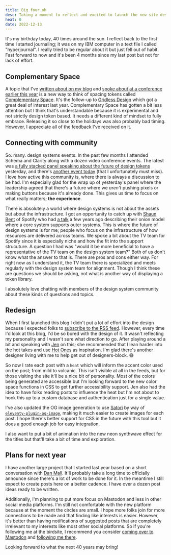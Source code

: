 ```yaml
---
title: Big four oh
desc: Taking a moment to reflect and excited to launch the new site design.
heat: 0
date: 2022-12-13
---
```


It's my birthday today, 40 times around the sun. I reflect back to the first time I started journaling; it was on my IBM computer in a text file I called "hyperjournal". I really tried to be regular about it but just fell out of habit. Fast forward to now and it's been 4 months since my last post but not for lack of effort.

## Complementary Space

A topic that I've [written about on my blog](./spacing-solved) and [spoke about at a conference earlier this year](https://www.youtube.com/watch?v=W2P-Bhbcj9k) is a new way to think of spacing tokens called [Complementary Space](https://complementary.space/). It's the follow-up to [Gridless Design](https://gridless.design/) which got a great deal of interest last year. Complementary Space has gotten a bit less attention but I think that's understandable because it is experimental and not strictly design token based. It needs a different kind of mindset to fully embrace. Releasing it so close to the holidays was also probably bad timing. However, I appreciate all of the feedback I've received on it.

## Connecting with community

So. many. design systems events. In the past few months I attended Schema and Clarity along with a dozen video conference events. The latest was [a fully stacked panel speaking about the future of design tokens](https://www.supernova.io/future-of-design-tokens) yesterday, and there's [another event today](https://www.eventbrite.com/e/unconference-a-maturity-model-for-design-systems-registration-446204027257) (that I unfortunately must miss). I love how active this community is, where there is always a discussion to be had. I'm especially glad for the wrap up of yesterday's panel where the leadership agreed that there's a future where we _aren't_ pushing pixels or making buttons because it's already done. This gives us time to focus on what really matters; **the experience**.

There is absolutely a world where design systems is not about the assets but about the infrastructure. I got an opportunity to catch up with [Shaun Bent](https://twitter.com/shaunbent) of Spotify who had [a talk](https://www.youtube.com/watch?v=Xww-x7DgiDw) a few years ago describing their onion model where a core system supports outer systems. This is where the future of design systems is for me; people who focus on the infrastructure of how resources are delivered across teams. We spoke a bit about the TV team for Spotify since it is especially niche and how the fit into the support strucuture. A question I had was "would it be more beneficial to have a representative of the TV team on the design system team?" Both of us don't know what the answer to that is. There are pros and cons either way. For right now as I understand it, the TV team there is specialized and meets regularly with the design system team for alignment. Though I think these are questions we should be asking, not what is another way of displaying a token library.

I absolutely love chatting with members of the design system community about these kinds of questions and topics.

## Redesign

When I first launched this blog I didn't put a lot of effort into the design because I expected folks to [subscribe to the RSS feed](https://blog.damato.design/feed.xml). However, every time I'd look at this blog, I'd be so bored with the design of it. It wasn't reflecting my personality and I wasn't sure what direction to go. After playing around a bit and speaking with [Jen](https://jennifer.damato.design/) on this; she recommended that I lean harder into the hot takes and use [Hot Ones](https://firstwefeast.com/tag/hot-ones) as inspiration. I'm glad there's another designer living with me to help get out of designers-block. 😅

So now I rate each post with a `heat` which will inform the accent color used on the post; from mild to volcanic. This isn't visible at all in the feeds, but for those visiting the site it'll be a nice bit of personality. Most of the colors being generated are accessible but I'm looking forward to the new color space functions in CSS to get further accessibility support. Jen also had the idea to have folks reading posts to influence the heat but I'm not about to hook this up to a custom database and authentication just for a single value.

I've also updated the OG image generation to use [Satori](https://github.com/vercel/satori) by way of [`eleventy-plugin-og-image`](https://www.npmjs.com/package/eleventy-plugin-og-image), making it much easier to create images for each post. I hope there's better support for CSS in the future with this tool but it does a good enough job for easy integration.

I also want to put a bit of animation into the new neon synthwave effect for the titles but that'll take a bit of time and exploration.

## Plans for next year

I have another large project that I started last year based on a short conversation with [Dan Mall](https://danmall.com/). It'll probably take a long time to officially announce since there's a lot of work to be done for it. In the meantime I still expect to create posts here on a better cadence. I have over a dozen post ideas ready to be written.

Additionally, I'm planning to put more focus on Mastodon and less in other social media platforms. I'm still not comfortable with the new platform because at the moment the circles are small. I hope more folks join for more connections to be made and that finding like interests is easier. However, it's better than having notifications of suggested posts that are completely irrelevant to my interests like most other social platforms. So if you're following me at the birdsite, I recommend you consider [coming over to Mastodon](https://www.wired.com/story/how-to-get-started-use-mastodon/) and [following me there](https://social.design.systems/@donnie).

Looking forward to what the next 40 years may bring!
